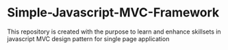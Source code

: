 # Simple-Javascript-MVC-Framework
This repository is created with the purpose to learn and enhance skillsets in javascript MVC design pattern for single page application
